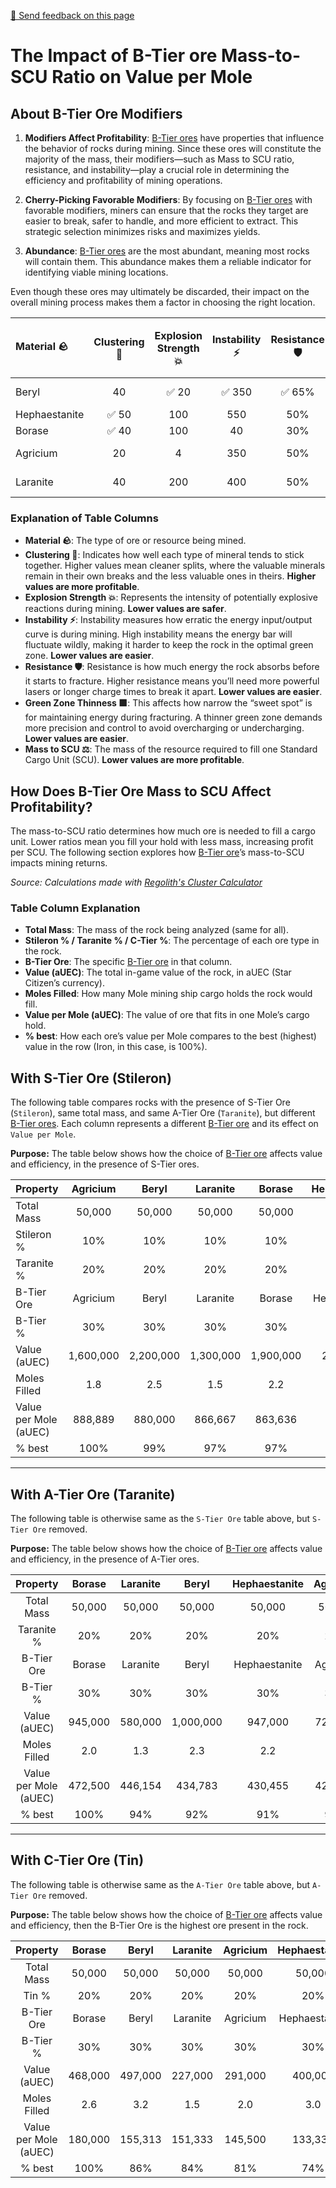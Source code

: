 [💬 Send feedback on this page](https://github.com/codepic/StarCitizen.Mining.Mole/issues/new?template=feedback.yml&title=Feedback+on+C-Tier-Effect.md&page=C-Tier-Effect.md)  

# The Impact of B-Tier ore Mass-to-SCU Ratio on Value per Mole

## About B-Tier Ore Modifiers

1. **Modifiers Affect Profitability**: [B-Tier ores](https://regolith.rocks/survey/ores?ot=B) have properties that influence the behavior of rocks during mining. Since these ores will constitute the majority of the mass, their modifiers—such as Mass to SCU ratio, resistance, and instability—play a crucial role in determining the efficiency and profitability of mining operations.

2. **Cherry-Picking Favorable Modifiers**: By focusing on [B-Tier ores](https://regolith.rocks/survey/ores?ot=B) with favorable modifiers, miners can ensure that the rocks they target are easier to break, safer to handle, and more efficient to extract. This strategic selection minimizes risks and maximizes yields.

3. **Abundance**: [B-Tier ores](https://regolith.rocks/survey/ores?ot=B) are the most abundant, meaning most rocks will contain them. This abundance makes them a reliable indicator for identifying viable mining locations.

Even though these ores may ultimately be discarded, their impact on the overall mining process makes them a factor in choosing the right location.

| Material 🪨     | Clustering 🔗 | Explosion Strength 💥 | Instability ⚡ | Resistance 🛡️ | Green Zone Thinness 🟩 | Mass to SCU ⚖️ |
|:---------------|:-------------:|:---------------------:|:-------------:|:-------------:|:---------------------:|:---------------:|
| Beryl          |      40       |        ✅ 20           |    ✅ 350     |    ✅ 65%     |      ✅ +150%         |      ✅ 92      |
| Hephaestanite  |     ✅ 50     |        100            |     550       |     50%       |      ✅ +50%          |      107        |
| Borase         |     ✅ 40     |        100            |      40       |     30%       |      +150%            |      150        |
| Agricium       |      20       |         4             |     350       |     50%       |      +200%            |     ❌ 240      |
| Laranite       |      40       |        200            |     400       |     50%       |      +50%             |     ❌ 384      |

### Explanation of Table Columns

- **Material 🪨**: The type of ore or resource being mined.
- **Clustering 🔗**: Indicates how well each type of mineral tends to stick together. Higher values mean cleaner splits, where the valuable minerals remain in their own breaks and the less valuable ones in theirs. **Higher values are more profitable**.
- **Explosion Strength 💥**: Represents the intensity of potentially explosive reactions during mining. **Lower values are safer**.
- **Instability ⚡**: Instability measures how erratic the energy input/output curve is during mining. High instability means the energy bar will fluctuate wildly, making it harder to keep the rock in the optimal green zone. **Lower values are easier**.
- **Resistance 🛡️**: Resistance is how much energy the rock absorbs before it starts to fracture. Higher resistance means you’ll need more powerful lasers or longer charge times to break it apart. **Lower values are easier**.
- **Green Zone Thinness 🟩**: This affects how narrow the “sweet spot” is for maintaining energy during fracturing. A thinner green zone demands more precision and control to avoid overcharging or undercharging. **Lower values are easier**.
- **Mass to SCU ⚖️**: The mass of the resource required to fill one Standard Cargo Unit (SCU). **Lower values are more profitable**.

## How Does B-Tier Ore Mass to SCU Affect Profitability?

The mass-to-SCU ratio determines how much ore is needed to fill a cargo unit. Lower ratios mean you fill your hold with less mass, increasing profit per SCU. The following section explores how [B-Tier ore](https://regolith.rocks/survey/ores?ot=B)’s mass-to-SCU impacts mining returns.

*Source: Calculations made with [Regolith's Cluster Calculator](https://regolith.rocks/cluster)*

### Table Column Explanation

- **Total Mass**: The mass of the rock being analyzed (same for all).
- **Stileron % / Taranite % / C-Tier %**: The percentage of each ore type in the rock.
- **B-Tier Ore**: The specific [B-Tier ore](https://regolith.rocks/survey/ores?ot=B) in that column.
- **Value (aUEC)**: The total in-game value of the rock, in aUEC (Star Citizen’s currency).
- **Moles Filled**: How many Mole mining ship cargo holds the rock would fill.
- **Value per Mole (aUEC)**: The value of ore that fits in one Mole’s cargo hold.
- **% best**: How each ore’s value per Mole compares to the best (highest) value in the row (Iron, in this case, is 100%).

## With S-Tier Ore (Stileron)

The following table compares rocks with the presence of S-Tier Ore (`Stileron`), same total mass, and same A-Tier Ore (`Taranite`), but different [B-Tier ores](https://regolith.rocks/survey/ores?ot=B). Each column represents a different [B-Tier ore](https://regolith.rocks/survey/ores?ot=B) and its effect on `Value per Mole`.

**Purpose:** The table below shows how the choice of [B-Tier ore](https://regolith.rocks/survey/ores?ot=B) affects value and efficiency, in the presence of S-Tier ores.

| Property              | Agricium | Beryl    | Laranite | Borase   | Hephaestanite |
|:----------------------|:--------:|:--------:|:--------:|:--------:|:-------------:|
| Total Mass            | 50,000   | 50,000   | 50,000   | 50,000   | 50,000        |
| Stileron %            | 10%      | 10%      | 10%      | 10%      | 10%           |
| Taranite %            | 20%      | 20%      | 20%      | 20%      | 20%           |
| B-Tier Ore            | Agricium | Beryl    | Laranite | Borase   | Hephaestanite |
| B-Tier %              | 30%      | 30%      | 30%      | 30%      | 30%           |
| Value (aUEC)          | 1,600,000| 2,200,000| 1,300,000| 1,900,000| 2,000,000     |
| Moles Filled          | 1.8      | 2.5      | 1.5      | 2.2      | 2.4           |
| Value per Mole (aUEC) | 888,889  | 880,000  | 866,667  | 863,636  | 833,333       |
| % best                | 100%     | 99%      | 97%      | 97%      | 93%           |

---

## With A-Tier Ore (Taranite)

The following table is otherwise same as the `S-Tier Ore` table above, but `S-Tier Ore` removed.

**Purpose:** The table below shows how the choice of [B-Tier ore](https://regolith.rocks/survey/ores?ot=B) affects value and efficiency, in the presence of A-Tier ores.

| Property              |   Borase   |  Laranite  |   Beryl    | Hephaestanite |  Agricium  |
|:---------------------:|:----------:|:----------:|:----------:|:-------------:|:----------:|
| Total Mass            |   50,000   |   50,000   |   50,000   |    50,000     |   50,000   |
| Taranite %            |    20%     |    20%     |    20%     |     20%       |    20%     |
| B-Tier Ore            |   Borase   |  Laranite  |   Beryl    | Hephaestanite |  Agricium  |
| B-Tier %              |    30%     |    30%     |    30%     |     30%       |    30%     |
| Value (aUEC)          |  945,000   |  580,000   | 1,000,000  |   947,000     |  726,000   |
| Moles Filled          |    2.0     |    1.3     |    2.3     |     2.2       |    1.7     |
| Value per Mole (aUEC) | 472,500    | 446,154    | 434,783    | 430,455       | 427,059    |
| % best                | 100%       | 94%        | 92%        | 91%           | 90%        |

---

## With C-Tier Ore (Tin)

The following table is otherwise same as the `A-Tier Ore` table above, but `A-Tier Ore` removed.

**Purpose:** The table below shows how the choice of [B-Tier ore](https://regolith.rocks/survey/ores?ot=B) affects value and efficiency, then the B-Tier Ore is the highest ore present in the rock.

| Property              |   Borase   |   Beryl    |  Laranite  |  Agricium  | Hephaestanite |
|:---------------------:|:----------:|:----------:|:----------:|:----------:|:-------------:|
| Total Mass            |   50,000   |   50,000   |   50,000   |   50,000   |    50,000     |
| Tin %                 |    20%     |    20%     |    20%     |    20%     |     20%       |
| B-Tier Ore            |   Borase   |   Beryl    |  Laranite  |  Agricium  | Hephaestanite |
| B-Tier %              |    30%     |    30%     |    30%     |    30%     |     30%       |
| Value (aUEC)          |  468,000   |  497,000   |  227,000   |  291,000   |   400,000     |
| Moles Filled          |    2.6     |    3.2     |    1.5     |    2.0     |     3.0       |
| Value per Mole (aUEC) | 180,000    | 155,313    | 151,333    | 145,500    | 133,333       |
| % best                | 100%       | 86%        | 84%        | 81%        | 74%           |
